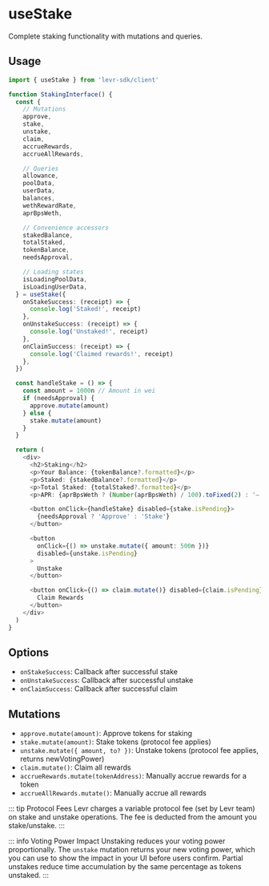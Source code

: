 # useStake

Complete staking functionality with mutations and queries.

## Usage

```typescript
import { useStake } from 'levr-sdk/client'

function StakingInterface() {
  const {
    // Mutations
    approve,
    stake,
    unstake,
    claim,
    accrueRewards,
    accrueAllRewards,

    // Queries
    allowance,
    poolData,
    userData,
    balances,
    wethRewardRate,
    aprBpsWeth,

    // Convenience accessors
    stakedBalance,
    totalStaked,
    tokenBalance,
    needsApproval,

    // Loading states
    isLoadingPoolData,
    isLoadingUserData,
  } = useStake({
    onStakeSuccess: (receipt) => {
      console.log('Staked!', receipt)
    },
    onUnstakeSuccess: (receipt) => {
      console.log('Unstaked!', receipt)
    },
    onClaimSuccess: (receipt) => {
      console.log('Claimed rewards!', receipt)
    },
  })

  const handleStake = () => {
    const amount = 1000n // Amount in wei
    if (needsApproval) {
      approve.mutate(amount)
    } else {
      stake.mutate(amount)
    }
  }

  return (
    <div>
      <h2>Staking</h2>
      <p>Your Balance: {tokenBalance?.formatted}</p>
      <p>Staked: {stakedBalance?.formatted}</p>
      <p>Total Staked: {totalStaked?.formatted}</p>
      <p>APR: {aprBpsWeth ? (Number(aprBpsWeth) / 100).toFixed(2) : '—'}%</p>

      <button onClick={handleStake} disabled={stake.isPending}>
        {needsApproval ? 'Approve' : 'Stake'}
      </button>

      <button
        onClick={() => unstake.mutate({ amount: 500n })}
        disabled={unstake.isPending}
      >
        Unstake
      </button>

      <button onClick={() => claim.mutate()} disabled={claim.isPending}>
        Claim Rewards
      </button>
    </div>
  )
}
```

## Options

- `onStakeSuccess`: Callback after successful stake
- `onUnstakeSuccess`: Callback after successful unstake
- `onClaimSuccess`: Callback after successful claim

## Mutations

- `approve.mutate(amount)`: Approve tokens for staking
- `stake.mutate(amount)`: Stake tokens (protocol fee applies)
- `unstake.mutate({ amount, to? })`: Unstake tokens (protocol fee applies, returns newVotingPower)
- `claim.mutate()`: Claim all rewards
- `accrueRewards.mutate(tokenAddress)`: Manually accrue rewards for a token
- `accrueAllRewards.mutate()`: Manually accrue all rewards

::: tip Protocol Fees
Levr charges a variable protocol fee (set by Levr team) on stake and unstake operations. The fee is deducted from the amount you stake/unstake.
:::

::: info Voting Power Impact
Unstaking reduces your voting power proportionally. The `unstake` mutation returns your new voting power, which you can use to show the impact in your UI before users confirm. Partial unstakes reduce time accumulation by the same percentage as tokens unstaked.
:::
